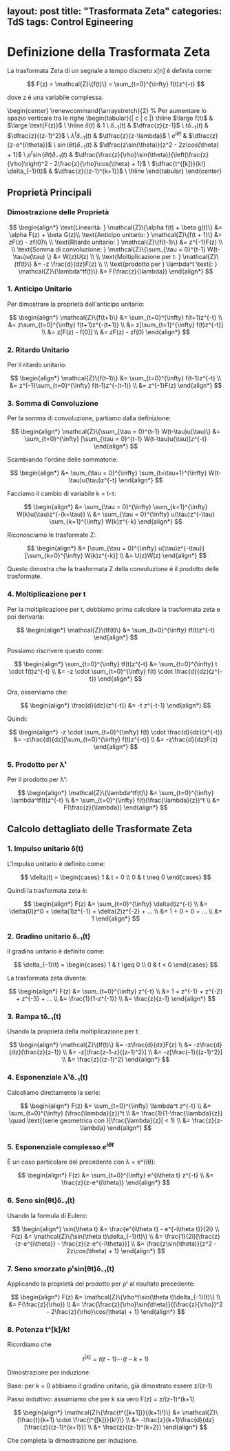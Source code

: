 layout: post
title: "Trasformata Zeta"
categories: TdS
tags: Control Egineering
---
# Definizione della Trasformata Zeta

La trasformata Zeta di un segnale a tempo discreto x[n] è definita come:

$$
F(z) = \mathcal{Z}\{f(t)\} = \sum_{t=0}^{\infty} f(t)z^{-t}
$$

dove z è una variabile complessa.

<!--excerpt-->
\begin{center}
\renewcommand{\arraystretch}{2} % Per aumentare lo spazio verticale tra le righe
\begin{tabular}{| c | c |}
\hline
$\large f(t)$ & $\large \text{F(z)}$ \\
\hline
$\delta(t)$ & $1$ \\
$\delta_{-1}(t)$ & $\dfrac{z}{z-1}$ \\
$t\delta_{-1}(t)$ & $\dfrac{z}{(z-1)^2}$ \\
$\lambda^t\delta_{-1}(t)$ & $\dfrac{z}{z-\lambda}$ \\
$e^{i\theta t}$ & $\dfrac{z}{z-e^{i\theta}}$ \\
$\sin(\theta t)\delta_{-1}(t)$ & $\dfrac{z\sin(\theta)}{z^2 - 2z\cos(\theta) + 1}$ \\
$\rho^t\sin(\theta t)\delta_{-1}(t)$ & $\dfrac{\frac{z}{\rho}\sin(\theta)}{\left(\frac{z}{\rho}\right)^2 - 2\frac{z}{\rho}\cos(\theta) + 1}$ \\
$\dfrac{t^{[k]}}{k!} \delta_{-1}(t)$ & $\dfrac{z}{(z-1)^{k+1}}$ \\
\hline
\end{tabular}
\end{center}


## Proprietà Principali

### Dimostrazione delle Proprietà

$$
\begin{align*}
\text{Linearità: } \mathcal{Z}\{\alpha f(t) + \beta g(t)\} &= \alpha F(z) + \beta G(z)\\
\text{Anticipo unitario:  } \mathcal{Z}\{f(t + 1)\} &= zF(z) - zf(0)\\ \\
\text{Ritardo unitario:  } \mathcal{Z}\{f(t-1)\} &= z^{-1}F(z) \\ \\
\text{Somma di convoluzione: } \mathcal{Z}\{\sum_{\tau = 0}^{t-1} W(t-\tau)u(\tau) \} &= W(z)U(z) \\ \\
\text{Moltiplicazione per t: } \mathcal{Z}\{tf(t)\} &= -z \frac{d}{dz}F(z) \\ \\
\text{prodotto per } \lambda^t \text{: } \mathcal{Z}\{\lambda^tf(t)\} &= F(\frac{z}{\lambda})
\end{align*}
$$

### 1. Anticipo Unitario

Per dimostrare la proprietà dell'anticipo unitario:

$$
\begin{align*}
\mathcal{Z}\{f(t+1)\} &= \sum_{t=0}^{\infty} f(t+1)z^{-t} \\
&= z\sum_{t=0}^{\infty} f(t+1)z^{-(t+1)} \\
&= z[\sum_{t=1}^{\infty} f(t)z^{-t}] \\
&= z[F(z) - f(0)] \\
&= zF(z) - zf(0)
\end{align*}
$$

### 2. Ritardo Unitario

Per il ritardo unitario:

$$
\begin{align*}
\mathcal{Z}\{f(t-1)\} &= \sum_{t=0}^{\infty} f(t-1)z^{-t} \\
&= z^{-1}\sum_{t=0}^{\infty} f(t-1)z^{-(t-1)} \\
&= z^{-1}F(z)
\end{align*}
$$

### 3. Somma di Convoluzione

Per la somma di convoluzione, partiamo dalla definizione:

$$
\begin{align*}
\mathcal{Z}\{\sum_{\tau = 0}^{t-1} W(t-\tau)u(\tau)\} &= \sum_{t=0}^{\infty} [\sum_{\tau = 0}^{t-1} W(t-\tau)u(\tau)]z^{-t}
\end{align*}
$$

Scambiando l'ordine delle sommatorie:

$$
\begin{align*}
&= \sum_{\tau = 0}^{\infty} \sum_{t=\tau+1}^{\infty} W(t-\tau)u(\tau)z^{-t}
\end{align*}
$$

Facciamo il cambio di variabile k = t-τ:

$$
\begin{align*}
&= \sum_{\tau = 0}^{\infty} \sum_{k=1}^{\infty} W(k)u(\tau)z^{-(k+\tau)} \\
&= \sum_{\tau = 0}^{\infty} u(\tau)z^{-\tau} \sum_{k=1}^{\infty} W(k)z^{-k}
\end{align*}
$$

Riconosciamo le trasformate Z:

$$
\begin{align*}
&= [\sum_{\tau = 0}^{\infty} u(\tau)z^{-\tau}][\sum_{k=0}^{\infty} W(k)z^{-k}] \\
&= U(z)W(z)
\end{align*}
$$

Questo dimostra che la trasformata Z della convoluzione è il prodotto delle trasformate.

### 4. Moltiplicazione per t

Per la moltiplicazione per t, dobbiamo prima calcolare la trasformata zeta e poi derivarla:

$$
\begin{align*}
\mathcal{Z}\{tf(t)\} &= \sum_{t=0}^{\infty} tf(t)z^{-t}
\end{align*}
$$

Possiamo riscrivere questo come:

$$
\begin{align*}
\sum_{t=0}^{\infty} tf(t)z^{-t} &= \sum_{t=0}^{\infty} t \cdot f(t)z^{-t} \\
&= -z \cdot \sum_{t=0}^{\infty} f(t) \cdot \frac{d}{dz}(z^{-t})
\end{align*}
$$

Ora, osserviamo che:

$$
\begin{align*}
\frac{d}{dz}(z^{-t}) &= -t z^{-t-1}
\end{align*}
$$

Quindi:

$$
\begin{align*}
-z \cdot \sum_{t=0}^{\infty} f(t) \cdot \frac{d}{dz}(z^{-t}) &= -z\frac{d}{dz}[\sum_{t=0}^{\infty} f(t)z^{-t}] \\
&= -z\frac{d}{dz}F(z)
\end{align*}
$$

### 5. Prodotto per λᵗ

Per il prodotto per λᵗ:

$$
\begin{align*}
\mathcal{Z}\{\lambda^tf(t)\} &= \sum_{t=0}^{\infty} \lambda^tf(t)z^{-t} \\
&= \sum_{t=0}^{\infty} f(t)(\frac{\lambda}{z})^t \\
&= F(\frac{z}{\lambda})
\end{align*}
$$

## Calcolo dettagliato delle Trasformate Zeta

### 1. Impulso unitario δ(t)

L'impulso unitario è definito come:

$$
\delta(t) = \begin{cases} 1 & t = 0 \\ 0 & t \neq 0 \end{cases}
$$

Quindi la trasformata zeta è:

$$
\begin{align*}
F(z) &= \sum_{t=0}^{\infty} \delta(t)z^{-t} \\
&= \delta(0)z^0 + \delta(1)z^{-1} + \delta(2)z^{-2} + ... \\
&= 1 + 0 + 0 + ... \\
&= 1
\end{align*}
$$

### 2. Gradino unitario δ₋₁(t)

Il gradino unitario è definito come:

$$
\delta_{-1}(t) = \begin{cases} 1 & t \geq 0 \\ 0 & t < 0 \end{cases}
$$

La trasformata zeta diventa:

$$
\begin{align*}
F(z) &= \sum_{t=0}^{\infty} z^{-t} \\
&= 1 + z^{-1} + z^{-2} + z^{-3} + ... \\
&= \frac{1}{1-z^{-1}} \\
&= \frac{z}{z-1}
\end{align*}
$$

### 3. Rampa tδ₋₁(t)

Usando la proprietà della moltiplicazione per t:

$$
\begin{align*}
\mathcal{Z}\{tf(t)\} &= -z\frac{d}{dz}F(z) \\
&= -z\frac{d}{dz}(\frac{z}{z-1}) \\
&= -z[\frac{z-1-z}{(z-1)^2}] \\
&= -z[\frac{-1}{(z-1)^2}] \\
&= \frac{z}{(z-1)^2}
\end{align*}
$$

### 4. Esponenziale λᵗδ₋₁(t)

Calcoliamo direttamente la serie:

$$
\begin{align*}
F(z) &= \sum_{t=0}^{\infty} \lambda^t z^{-t} \\
&= \sum_{t=0}^{\infty} (\frac{\lambda}{z})^t \\
&= \frac{1}{1-\frac{\lambda}{z}} \quad \text{(serie geometrica con }|\frac{\lambda}{z}| < 1) \\
&= \frac{z}{z-\lambda}
\end{align*}
$$

### 5. Esponenziale complesso $e^{iθt}$

È un caso particolare del precedente con λ = e^{iθ}:

$$
\begin{align*}
F(z) &= \sum_{t=0}^{\infty} e^{i\theta t} z^{-t} \\
&= \frac{z}{z-e^{i\theta}}
\end{align*}
$$

### 6. Seno sin(θt)δ₋₁(t)

Usando la formula di Eulero:

$$
\begin{align*}
\sin(\theta t) &= \frac{e^{i\theta t} - e^{-i\theta t}}{2i} \\
F(z) &= \mathcal{Z}\{\sin(\theta t)\delta_{-1}(t)\} \\
&= \frac{1}{2i}[\frac{z}{z-e^{i\theta}} - \frac{z}{z-e^{-i\theta}}] \\
&= \frac{z\sin(\theta)}{z^2 - 2z\cos(\theta) + 1}
\end{align*}
$$

### 7. Seno smorzato ρᵗsin(θt)δ₋₁(t)

Applicando la proprietà del prodotto per ρᵗ al risultato precedente:

$$
\begin{align*}
F(z) &= \mathcal{Z}\{\rho^t\sin(\theta t)\delta_{-1}(t)\} \\
&= F(\frac{z}{\rho}) \\
&= \frac{\frac{z}{\rho}\sin(\theta)}{(\frac{z}{\rho})^2 - 2\frac{z}{\rho}\cos(\theta) + 1}
\end{align*}
$$

### 8. Potenza t^[k]/k!

Ricordiamo che 

$$
t^{[k]}=t(t-1)\cdots(t-k+1)
$$

Dimostrazione per induzione:

Base: per k = 0 abbiamo il gradino unitario, già dimostrato essere z/(z-1)

Passo induttivo: assumiamo che per k sia vero F(z) = z/(z-1)^(k+1)

$$
\begin{align*}
\mathcal{Z}\{\frac{t^{[k+1]}}{(k+1)!}\} &= \mathcal{Z}\{\frac{t}{k+1} \cdot \frac{t^{[k]}}{k!}\} \\
&= -\frac{z}{k+1}\frac{d}{dz}[\frac{z}{(z-1)^{k+1}}] \\
&= \frac{z}{(z-1)^{k+2}}
\end{align*}
$$

Che completa la dimostrazione per induzione.
